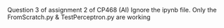 Question 3 of assignment 2 of CP468 (AI)
Ignore the ipynb file. Only the FromScratch.py & TestPerceptron.py are working
